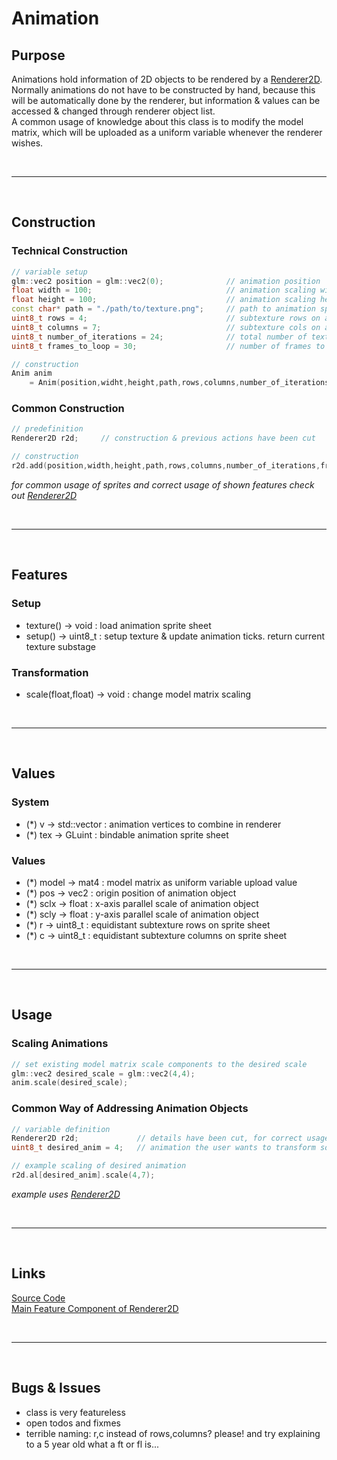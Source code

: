 # Animation

## Purpose

Animations hold information of 2D objects to be rendered by a [Renderer2D](renderer2d.md). \
Normally animations do not have to be constructed by hand, because this will be automatically done by the renderer,
but information & values can be accessed & changed through renderer object list. \
A common usage of knowledge about this class is to modify the model matrix, which will be uploaded as a uniform variable whenever the renderer wishes.

<br>

***

<br>

## Construction

### Technical Construction

```c++
// variable setup
glm::vec2 position = glm::vec2(0);				// animation position
float width = 100;								// animation scaling width
float height = 100;								// animation scaling height
const char* path = "./path/to/texture.png";		// path to animation sprite sheet
uint8_t rows = 4;								// subtexture rows on animation sprite sheet
uint8_t columns = 7;							// subtexture cols on animation sprite sheet
uint8_t number_of_iterations = 24;				// total number of textures on sprite sheet
uint8_t frames_to_loop = 30;					// number of frames to complete animation

// construction
Anim anim
    = Anim(position,widht,height,path,rows,columns,number_of_iterations,frames_to_loop);
```

### Common Construction

```c++
// predefinition
Renderer2D r2d;		// construction & previous actions have been cut

// construction
r2d.add(position,width,height,path,rows,columns,number_of_iterations,frames_to_loop);
```
*for common usage of sprites and correct usage of shown features check out [Renderer2D](renderer2d.md)*

<br>

***

<br>

## Features

### Setup

- texture() -> void : load animation sprite sheet
- setup() -> uint8_t : setup texture & update animation ticks. return current texture substage

### Transformation

- scale(float,float) -> void : change model matrix scaling

<br>

***

<br>

## Values

### System

- (*) v -> std::vector<float> : animation vertices to combine in renderer
- (*) tex -> GLuint : bindable animation sprite sheet

### Values

- (*) model -> mat4 : model matrix as uniform variable upload value
- (*) pos -> vec2 : origin position of animation object
- (*) sclx -> float : x-axis parallel scale of animation object
- (*) scly -> float : y-axis parallel scale of animation object
- (*) r -> uint8_t : equidistant subtexture rows on sprite sheet
- (*) c -> uint8_t : equidistant subtexture columns on sprite sheet

<br>

***

<br>

## Usage

### Scaling Animations

```c++
// set existing model matrix scale components to the desired scale
glm::vec2 desired_scale = glm::vec2(4,4);
anim.scale(desired_scale);
```

### Common Way of Addressing Animation Objects

```c++
// variable definition
Renderer2D r2d;				// details have been cut, for correct usage follow link below
uint8_t desired_anim = 4;	// animation the user wants to transform somehow

// example scaling of desired animation
r2d.al[desired_anim].scale(4,7);
```
*example uses [Renderer2D](renderer2d.md)*

<br>

***

<br>

## Links

[Source Code](../../ccb/gfx/anim.cpp) \
[Main Feature Component of Renderer2D](renderer2d.md)

<br>

***

<br>

## Bugs & Issues

- class is very featureless
- open todos and fixmes
- terrible naming: r,c instead of rows,columns? please! and try explaining to a 5 year old what a ft or fl is...